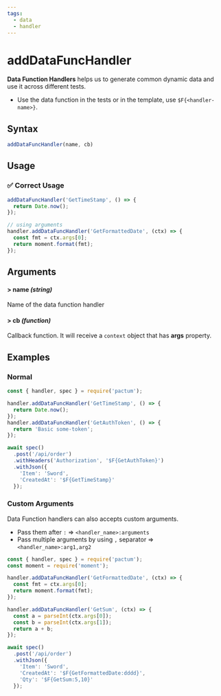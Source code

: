 ```yaml
---
tags:
  - data
  - handler
---
```


# addDataFuncHandler

**Data Function Handlers** helps us to generate common dynamic data and use it across different tests.

- Use the data function in the tests or in the template, use `$F{<handler-name>}`.

## Syntax

```js
addDataFuncHandler(name, cb)
```

## Usage

### ✅  Correct Usage

```js
addDataFuncHandler('GetTimeStamp', () => {
  return Date.now();
});
```

```js
// using arguments
handler.addDataFuncHandler('GetFormattedDate', (ctx) => {
  const fmt = ctx.args[0];
  return moment.format(fmt);
});
```

## Arguments

#### > name *(string)*

Name of the data function handler

#### > cb *(function)*

Callback function. It will receive a `context` object that has **args** property.

## Examples

### Normal

```js
const { handler, spec } = require('pactum');

handler.addDataFuncHandler('GetTimeStamp', () => {
  return Date.now();
});
handler.addDataFuncHandler('GetAuthToken', () => {
  return 'Basic some-token';
});

await spec()
  .post('/api/order')
  .withHeaders('Authorization', '$F{GetAuthToken}')
  .withJson({
    'Item': 'Sword',
    'CreatedAt': '$F{GetTimeStamp}'
  });
```

### Custom Arguments

Data Function handlers can also accepts custom arguments.

- Pass them after `:` => `<handler_name>:arguments`
- Pass multiple arguments by using `,` separator => `<handler_name>:arg1,arg2`

```js
const { handler, spec } = require('pactum');
const moment = require('moment');

handler.addDataFuncHandler('GetFormattedDate', (ctx) => {
  const fmt = ctx.args[0];
  return moment.format(fmt);
});

handler.addDataFuncHandler('GetSum', (ctx) => {
  const a = parseInt(ctx.args[0]);
  const b = parseInt(ctx.args[1]);
  return a + b;
});

await spec()
  .post('/api/order')
  .withJson({
    'Item': 'Sword',
    'CreatedAt': '$F{GetFormattedDate:dddd}',
    'Qty': '$F{GetSum:5,10}'
  });
```